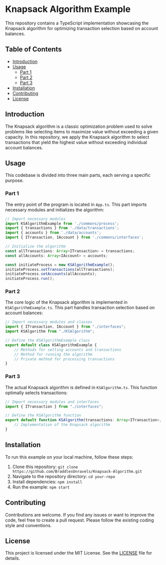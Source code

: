 # Knapsack Algorithm Example

This repository contains a TypeScript implementation showcasing the Knapsack algorithm for optimizing transaction selection based on account balances.

## Table of Contents

- [Introduction](#introduction)
- [Usage](#usage)
  - [Part 1](#part-1)
  - [Part 2](#part-2)
  - [Part 3](#part-3)
- [Installation](#installation)
- [Contributing](#contributing)
- [License](#license)

## Introduction

The Knapsack algorithm is a classic optimization problem used to solve problems like selecting items to maximize value without exceeding a given capacity. In this repository, we apply the Knapsack algorithm to select transactions that yield the highest value without exceeding individual account balances.

## Usage

This codebase is divided into three main parts, each serving a specific purpose.

### Part 1

The entry point of the program is located in `App.ts`. This part imports necessary modules and initializes the algorithm:

```typescript
// Import necessary modules
import KSAlgorithmExample from './commons/process';
import { transactions } from './data/transactions';
import { accounts } from './data/accounts';
import { ITransaction, IAccount } from './commons/interfaces';

// Initialize the algorithm
const allTransactions: Array<ITransaction> = transactions;
const allAccounts: Array<IAccount> = accounts;

const initiateProcess = new KSAlgorithmExample();
initiateProcess.setTransactions(allTransactions); 
initiateProcess.setAccounts(allAccounts);
initiateProcess.run();
```

### Part 2

The core logic of the Knapsack algorithm is implemented in `KSAlgorithmExample.ts`. This part handles transaction selection based on account balances:

```typescript
// Import necessary modules and classes
import { ITransaction, IAccount } from "./interfaces";
import KSAlgorithm from "./KSAlgorithm";

// Define the KSAlgorithmExample class
export default class KSAlgorithmExample {
    // Methods for setting accounts and transactions
    // Method for running the algorithm
    // Private method for processing transactions
}
```

### Part 3

The actual Knapsack algorithm is defined in `KSAlgorithm.ts`. This function optimally selects transactions:

```typescript
// Import necessary modules and interfaces
import { ITransaction } from "./interfaces";

// Define the KSAlgorithm function
export default function KSAlgorithm(transactions: Array<ITransaction>, accountBalance: number) {
    // Implementation of the Knapsack algorithm
}
```

## Installation

To run this example on your local machine, follow these steps:

1. Clone this repository: `git clone https://github.com/BraddlesUnravels/Knapsack-Algorithm.git`
2. Navigate to the repository directory: `cd your-repo`
3. Install dependencies: `npm install`
4. Run the example: `npm start`

## Contributing

Contributions are welcome. If you find any issues or want to improve the code, feel free to create a pull request. Please follow the existing coding style and conventions.

## License

This project is licensed under the MIT License. See the [LICENSE](https://github.com/BraddlesUnravels/Knapsack-Algorithm/blob/main/LICENCE.md) file for details.
